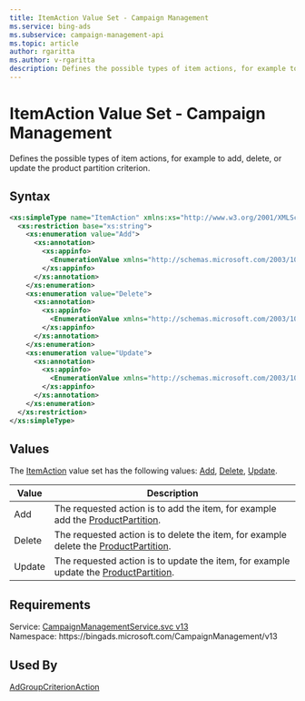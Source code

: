 ```yaml
---
title: ItemAction Value Set - Campaign Management
ms.service: bing-ads
ms.subservice: campaign-management-api
ms.topic: article
author: rgaritta
ms.author: v-rgaritta
description: Defines the possible types of item actions, for example to add, delete, or update the product partition criterion.
---
```

# ItemAction Value Set - Campaign Management
Defines the possible types of item actions, for example to add, delete, or update the product partition criterion.

## Syntax
```xml
<xs:simpleType name="ItemAction" xmlns:xs="http://www.w3.org/2001/XMLSchema">
  <xs:restriction base="xs:string">
    <xs:enumeration value="Add">
      <xs:annotation>
        <xs:appinfo>
          <EnumerationValue xmlns="http://schemas.microsoft.com/2003/10/Serialization/">1</EnumerationValue>
        </xs:appinfo>
      </xs:annotation>
    </xs:enumeration>
    <xs:enumeration value="Delete">
      <xs:annotation>
        <xs:appinfo>
          <EnumerationValue xmlns="http://schemas.microsoft.com/2003/10/Serialization/">2</EnumerationValue>
        </xs:appinfo>
      </xs:annotation>
    </xs:enumeration>
    <xs:enumeration value="Update">
      <xs:annotation>
        <xs:appinfo>
          <EnumerationValue xmlns="http://schemas.microsoft.com/2003/10/Serialization/">3</EnumerationValue>
        </xs:appinfo>
      </xs:annotation>
    </xs:enumeration>
  </xs:restriction>
</xs:simpleType>
```

## <a name="values"></a>Values

The [ItemAction](itemaction.md) value set has the following values: [Add](#add), [Delete](#delete), [Update](#update).

|Value|Description|
|-----------|---------------|
|<a name="add"></a>Add|The requested action is to add the item, for example add the [ProductPartition](productpartition.md).|
|<a name="delete"></a>Delete|The requested action is to delete the item, for example delete the [ProductPartition](productpartition.md).|
|<a name="update"></a>Update|The requested action is to update the item, for example update the [ProductPartition](productpartition.md).|

## Requirements
Service: [CampaignManagementService.svc v13](https://campaign.api.bingads.microsoft.com/Api/Advertiser/CampaignManagement/v13/CampaignManagementService.svc)  
Namespace: https\://bingads.microsoft.com/CampaignManagement/v13  

## Used By
[AdGroupCriterionAction](adgroupcriterionaction.md)  
